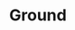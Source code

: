 ---
layout: prefab
title: Ground
data_file: Ground
parent: Prefabs
nav_exclude: true
search_exclude: false
---